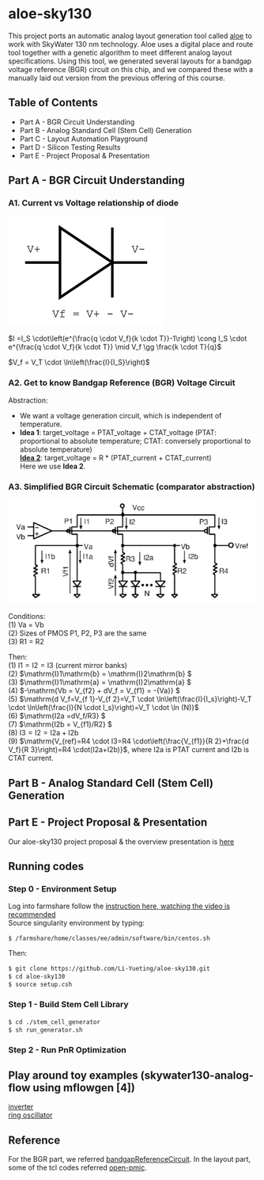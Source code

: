 # aloe-sky130
This project ports an automatic analog layout generation tool called [aloe](https://ieeexplore.ieee.org/document/9524486) to work with SkyWater 130 nm technology. Aloe uses a digital place and route tool together with a genetic algorithm to meet different analog layout specifications. Using this tool, we generated several layouts for a bandgap voltage reference (BGR) circuit on this chip, and we compared these with a manually laid out version from the previous offering of this course.

## Table of Contents
- Part A -  BGR Circuit Understanding
- Part B - Analog Standard Cell (Stem Cell) Generation
- Part C - Layout Automation Playground
- Part D - Silicon Testing Results
- Part E - Project Proposal & Presentation
## Part A - BGR Circuit Understanding
### A1. Current vs Voltage relationship of diode

![diode](https://github.com/Li-Yueting/aloe-sky130/blob/main/images/diode.png)

$I =I_S \cdot\left(e^{\frac{q \cdot V_f}{k \cdot T}}-1\right) \cong I_S \cdot e^{\frac{q \cdot V_f}{k \cdot T}} \mid V_f \gg \frac{k \cdot T}{q}$

$V_f = V_T \cdot \ln\left(\frac{I}{I_S}\right)$
### A2. Get to know Bandgap Reference (BGR) Voltage Circuit
Abstraction:
- We want a voltage generation circuit, which is independent of temperature. 
- **Idea 1**: target_voltage = PTAT_voltage + CTAT_voltage
(PTAT: proportional to absolute temperature; CTAT: conversely proportional to absolute temperature) <br>
 **[Idea 2](https://ieeexplore.ieee.org/stamp/stamp.jsp?tp=&arnumber=760378)**: target_voltage = R * (PTAT_current + CTAT_current)   
 Here we use  **Idea 2**.

### A3. Simplified BGR Circuit Schematic (comparator abstraction)
![simplied-bgr](https://github.com/Li-Yueting/aloe-sky130/blob/main/images/simplified-BGR.png)  
  
Conditions:  
(1)	Va = Vb  
(2)	Sizes of PMOS P1, P2, P3 are the same  
(3)	R1 = R2     
  
Then:  
(1)	$\mathrm{I}1 = \mathrm{I}2 = \mathrm{I}3$ (current mirror banks)    
(2)	$\mathrm{I}1\mathrm{b} = \mathrm{I}2\mathrm{b} $  
(3)	$\mathrm{I}1\mathrm{a} = \mathrm{I}2\mathrm{a} $   
(4)	$-\mathrm{Vb = V_{f2} + dV_f = V_{f1} = -{Va}}  $  
(5) $\mathrm{d V_f=V_{f 1}-V_{f 2}=V_T \cdot \ln\left(\frac{I}{I_s}\right)-V_T \cdot \ln\left(\frac{I}{N \cdot I_s}\right)=V_T \cdot \ln (N)}$    
(6)	$\mathrm{I2a =dV_f/R3} $  
(7)	$\mathrm{I2b = V_{f1}/R2}  $  
(8)	$\mathrm{I3 = I2 = I2a+ I2b}$   
(9) $\mathrm{V_{ref}=R4 \cdot I3=R4 \cdot\left(\frac{V_{f1}}{R 2}+\frac{d V_f}{R 3}\right)=R4 \cdot(I2a+I2b)}$, where $\mathrm{I2a}$ is PTAT current and $\mathrm{I2b}$ is CTAT current. 


## Part B - Analog Standard Cell (Stem Cell) Generation

## Part E - Project Proposal & Presentation
Our aloe-sky130 project proposal & the overview presentation is [here](https://drive.google.com/drive/folders/1wuhCuDhPMV9OHajH3ZFC1K35qJaZ7o5d?usp=sharing)
## Running codes
### Step 0 - Environment Setup 
Log into farmshare follow the [instruction here, watching the video is recommended](https://ee.stanford.edu/student-resources/it-resources/ee-instructional-computing-resources)  <br>
Source singularity environment by typing: <br>
``` 
$ /farmshare/home/classes/ee/admin/software/bin/centos.sh 
``` 
Then:
``` 
$ git clone https://github.com/Li-Yueting/aloe-sky130.git 
$ cd aloe-sky130
$ source setup.csh  
```
### Step 1 - Build Stem Cell Library
``` 
$ cd ./stem_cell_generator 
$ sh run_generator.sh  
```
### Step 2 - Run PnR Optimization

## Play around toy examples (skywater130-analog-flow using mflowgen [4])
[inverter](./inverter) <br>
[ring oscillator](./ringosc) 
## Reference 
 For the BGR part, we referred [bandgapReferenceCircuit](https://github.com/johnkustin/bandgapReferenceCircuit). In the layout part, some of the tcl codes referred [open-pmic](https://github.com/westonb/open-pmic ).



